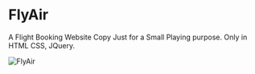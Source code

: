 # FlyAir

A Flight Booking Website Copy Just for a Small Playing purpose.
Only in HTML CSS, JQuery.

![FlyAir](https://res.cloudinary.com/dcxfsvq4i/image/upload/v1707749265/Portfolios/screenshot_rgxj5e.png)

